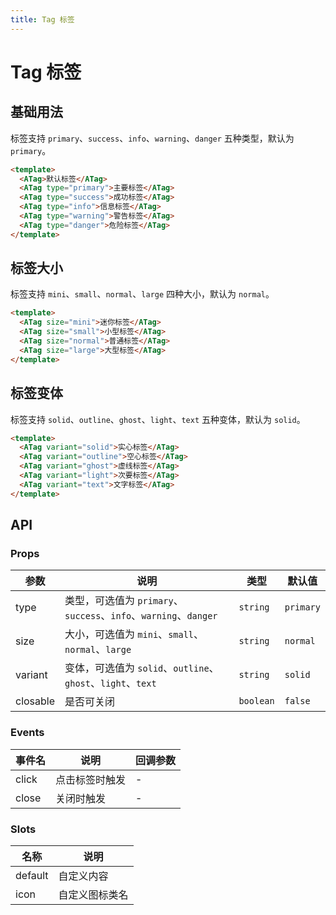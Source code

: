 ```yaml
---
title: Tag 标签
---
```


# Tag 标签

## 基础用法

标签支持 `primary`、`success`、`info`、`warning`、`danger` 五种类型，默认为 `primary`。

```html
<template>
  <ATag>默认标签</ATag>
  <ATag type="primary">主要标签</ATag>
  <ATag type="success">成功标签</ATag>
  <ATag type="info">信息标签</ATag>
  <ATag type="warning">警告标签</ATag>
  <ATag type="danger">危险标签</ATag>
</template>
```

## 标签大小

标签支持 `mini`、`small`、`normal`、`large` 四种大小，默认为 `normal`。

```html
<template>
  <ATag size="mini">迷你标签</ATag>
  <ATag size="small">小型标签</ATag>
  <ATag size="normal">普通标签</ATag>
  <ATag size="large">大型标签</ATag>
</template>
```

## 标签变体

标签支持 `solid`、`outline`、`ghost`、`light`、`text` 五种变体，默认为 `solid`。

```html
<template>
  <ATag variant="solid">实心标签</ATag>
  <ATag variant="outline">空心标签</ATag>
  <ATag variant="ghost">虚线标签</ATag>
  <ATag variant="light">次要标签</ATag>
  <ATag variant="text">文字标签</ATag>
</template>
```

## API

### Props

| 参数 | 说明 | 类型 | 默认值 |
| --- | --- | --- | --- |
| type | 类型，可选值为 `primary`、`success`、`info`、`warning`、`danger` | `string` | `primary` |
| size | 大小，可选值为 `mini`、`small`、`normal`、`large` | `string` | `normal` |
| variant | 变体，可选值为 `solid`、`outline`、`ghost`、`light`、`text` | `string` | `solid` |
| closable | 是否可关闭 | `boolean` | `false` |

### Events

| 事件名 | 说明 | 回调参数 |
| --- | --- | --- |
| click | 点击标签时触发 | - |
| close | 关闭时触发 | - |

### Slots

| 名称 | 说明 |
| --- | --- |
| default | 自定义内容 |
| icon | 自定义图标类名 | `string` | - |
